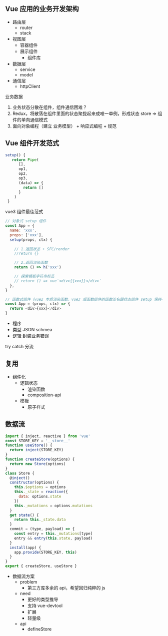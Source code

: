 ## Vue 应用的业务开发架构

- 路由层
  - router
  - stack
- 视图层
  - 容器组件
  - 展示组件
    - 组件库
- 数据层
  - service
  - model
- 通信层
  - httpClient

业务数据
1. 业务状态分散在组件，组件通信困难？
2. Redux，将散落在组件里面的状态聚拢起来成唯一单例，形成状态 store => 组件的单向通信模式
3. 面向对象编程（建立 业务模型） + 响应式编程 + 规范


## Vue 组件开发范式

```js
setup() {
   return Pipe(
      [],
      op1,
      op2,
      op3,
      (data) => {
        return []
      }
    )
 }
```

vue3 组件最佳范式

```js
// 对象式 setup 组件
const App = {
  name: 'xxx',
  props: ['xxx'],
  setup(props, ctx) {
    
    // 1.返回状态 + SFC/render
    //return {}

    // 2.返回渲染函数
    return () => h('xxx')

    // 探索模板字符串标签
    // return () => vue`<div>{{xxx}}</div>`
  },
}

// 函数式组件（vue2 本质渲染函数，vue3 后函数组件的函数签名跟状态组件 setup 保持一致）
const App = (props, ctx) => {
  return <div>{xxx}</div>
}
```


- 程序
- 类型 JSON schmea
- 逻辑 封装业务错误

try catch 分流

## 复用

- 组件化
  - 逻辑状态
    - 渲染函数
    - composition-api
  - 模板
    - 原子样式

## 数据流

```js
import { inject, reactive } from 'vue'
const STORE_KEY = '__store__'
function useStore() {
  return inject(STORE_KEY)
}
function createStore(options) {
  return new Store(options)
}
class Store {
  @inject()
  constructor(options) {
    this.$options = options
    this._state = reactive({
      data: options.state
    })
    this._mutations = options.mutations
  }
  get state() {
    return this._state.data
  }
  commit = (type, payload) => {
    const entry = this._mutations[type]
    entry && entry(this.state, payload)
  }
  install(app) {
    app.provide(STORE_KEY, this)
  }
}
export { createStore, useStore }
```

- 数据流方案
  - problem
    - 第三方库多余的 api，希望回归纯粹的 js
  - need
    - 更好的类型推导
    - 支持 vue-devtool
    - 扩展
    - 轻量级
  - api
    - defineStore